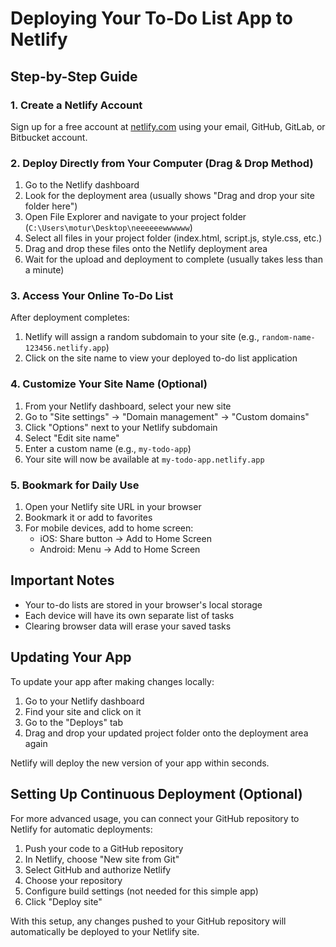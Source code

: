 # Deploying Your To-Do List App to Netlify

## Step-by-Step Guide

### 1. Create a Netlify Account
Sign up for a free account at [netlify.com](https://netlify.com) using your email, GitHub, GitLab, or Bitbucket account.

### 2. Deploy Directly from Your Computer (Drag & Drop Method)

1. Go to the Netlify dashboard
2. Look for the deployment area (usually shows "Drag and drop your site folder here")
3. Open File Explorer and navigate to your project folder (`C:\Users\motur\Desktop\neeeeeewwwwww`)
4. Select all files in your project folder (index.html, script.js, style.css, etc.)
5. Drag and drop these files onto the Netlify deployment area
6. Wait for the upload and deployment to complete (usually takes less than a minute)

### 3. Access Your Online To-Do List
After deployment completes:

1. Netlify will assign a random subdomain to your site (e.g., `random-name-123456.netlify.app`)
2. Click on the site name to view your deployed to-do list application

### 4. Customize Your Site Name (Optional)

1. From your Netlify dashboard, select your new site
2. Go to "Site settings" → "Domain management" → "Custom domains"
3. Click "Options" next to your Netlify subdomain
4. Select "Edit site name"
5. Enter a custom name (e.g., `my-todo-app`)
6. Your site will now be available at `my-todo-app.netlify.app`

### 5. Bookmark for Daily Use

1. Open your Netlify site URL in your browser
2. Bookmark it or add to favorites
3. For mobile devices, add to home screen:
   - iOS: Share button → Add to Home Screen
   - Android: Menu → Add to Home Screen

## Important Notes

- Your to-do lists are stored in your browser's local storage
- Each device will have its own separate list of tasks
- Clearing browser data will erase your saved tasks

## Updating Your App

To update your app after making changes locally:

1. Go to your Netlify dashboard
2. Find your site and click on it
3. Go to the "Deploys" tab
4. Drag and drop your updated project folder onto the deployment area again

Netlify will deploy the new version of your app within seconds.

## Setting Up Continuous Deployment (Optional)

For more advanced usage, you can connect your GitHub repository to Netlify for automatic deployments:

1. Push your code to a GitHub repository
2. In Netlify, choose "New site from Git"
3. Select GitHub and authorize Netlify
4. Choose your repository
5. Configure build settings (not needed for this simple app)
6. Click "Deploy site"

With this setup, any changes pushed to your GitHub repository will automatically be deployed to your Netlify site.